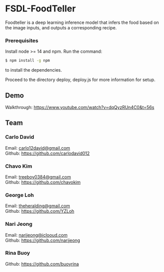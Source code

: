 # FSDL-FoodTeller

Foodteller is a deep learning inference model that infers the food based on the image inputs, and outputs a corresponding recipe.


### Prerequisites
Install node >= 14 and npm. Run the command:

```bash
$ npm install -g npm
```
to install the dependencies.

Proceed to the directory deploy, deploy.js for more information for setup.

## Demo
Walkthrough: https://www.youtube.com/watch?v=dqQyzRUn4C0&t=56s

## Team

### Carlo David
Email: carlo12david@gmail.com <br/>
Github: https://github.com/carlodavid012 <br/>

### Chavo Kim
Email: treeboy0384@gmail.com <br/>
Github: https://github.com/chavokim <br/>

### George Loh
Email: theheralding@gmail.com <br/>
Github: https://github.com/YZLoh <br/>

###  Nari Jeong
Email: narijeong@iclooud.com <br/>
Github: https://github.com/narijeong <br/>

###  Rina Buoy
Github: https://github.com/buoyrina <br/>
